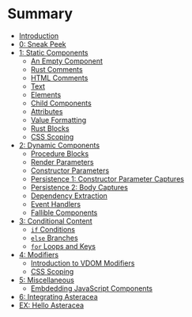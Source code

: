 # Summary

- [Introduction](./intro.md)
- [0: Sneak Peek](./0_sneak_peek.md)
- [1: Static Components](./static_components/index.md)
  - [An Empty Component](./static_components/empty_component.md)
  - [Rust Comments](./static_components/rust_comments.md)
  - [HTML Comments](./static_components/html_comments.md)
  - [Text](./static_components/text.md)
  - [Elements](./static_components/elements.md)
  - [Child Components](./static_components/child_components.md)
  - [Attributes]()
  - [Value Formatting]()
  - [Rust Blocks]()
  - [CSS Scoping]()
- [2: Dynamic Components]()
  - [Procedure Blocks]()
  - [Render Parameters]()
  - [Constructor Parameters]()
  - [Persistence 1: Constructor Parameter Captures]()
  - [Persistence 2: Body Captures](./dynamic_components/body_captures.md)
  - [Dependency Extraction](./dynamic_components/dependency_extraction.md)
  - [Event Handlers]()
  - [Fallible Components]()
- [3: Conditional Content]()
  - [`if` Conditions]()
  - [`else` Branches]()
  - [`for` Loops and Keys]()
- [4: Modifiers]()
  - [Introduction to VDOM Modifiers]()
  - [CSS Scoping]()
- [5: Miscellaneous]()
  - [Embdedding JavaScript Components]()
- [6: Integrating Asteracea]()
- [EX: Hello Asteracea](./ex_hello_asteracea.md)
